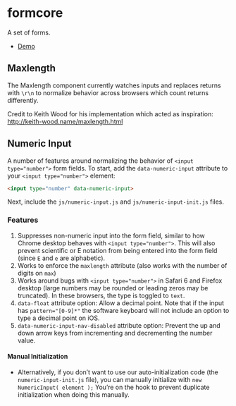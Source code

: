 formcore
========

A set of forms.

* [Demo](http://master.origin.formcore.fgview.com/)

## Maxlength

The Maxlength component currently watches inputs and replaces returns with
`\r\n` to normalize behavior across browsers which count returns differently.

Credit to Keith Wood for his implementation which acted as inspiration:
http://keith-wood.name/maxlength.html

## Numeric Input

A number of features around normalizing the behavior of `<input type="number">` form fields. To start, add the `data-numeric-input` attribute to your `<input type="number">` element:

```html
<input type="number" data-numeric-input>
```

Next, include the `js/numeric-input.js` and `js/numeric-input-init.js` files.

### Features

1. Suppresses non-numeric input into the form field, similar to how Chrome desktop behaves with `<input type="number">`. This will also prevent scientific or E notation from being entered into the form field (since `E` and `e` are alphabetic).
1. Works to enforce the `maxlength` attribute (also works with the number of digits on `max`)
1. Works around bugs with `<input type="number">` in Safari 6 and Firefox desktop (large numbers may be rounded or leading zeros may be truncated). In these browsers, the type is toggled to `text`.
1. `data-float` attribute option: Allow a decimal point. Note that if the input has `pattern="[0-9]*"` the software keyboard will not include an option to type a decimal point on iOS.
1. `data-numeric-input-nav-disabled` attribute option: Prevent the up and down arrow keys from incrementing and decrementing the number value.

#### Manual Initialization

* Alternatively, if you don’t want to use our auto-initialization code (the `numeric-input-init.js` file), you can manually initialize with `new NumericInput( element );` You’re on the hook to prevent duplicate initialization when doing this manually.
